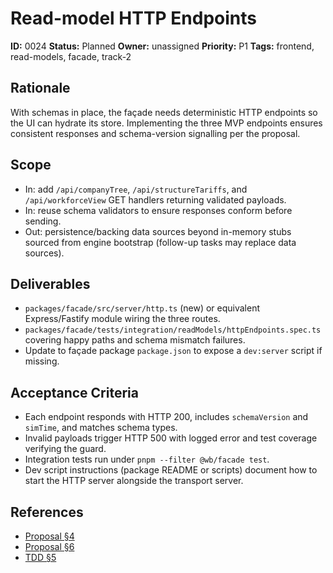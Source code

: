 # Read-model HTTP Endpoints

**ID:** 0024
**Status:** Planned
**Owner:** unassigned
**Priority:** P1
**Tags:** frontend, read-models, facade, track-2

## Rationale
With schemas in place, the façade needs deterministic HTTP endpoints so the UI can hydrate its store. Implementing the three MVP endpoints ensures consistent responses and schema-version signalling per the proposal.

## Scope
- In: add `/api/companyTree`, `/api/structureTariffs`, and `/api/workforceView` GET handlers returning validated payloads.
- In: reuse schema validators to ensure responses conform before sending.
- Out: persistence/backing data sources beyond in-memory stubs sourced from engine bootstrap (follow-up tasks may replace data sources).

## Deliverables
- `packages/facade/src/server/http.ts` (new) or equivalent Express/Fastify module wiring the three routes.
- `packages/facade/tests/integration/readModels/httpEndpoints.spec.ts` covering happy paths and schema mismatch failures.
- Update to façade package `package.json` to expose a `dev:server` script if missing.

## Acceptance Criteria
- Each endpoint responds with HTTP 200, includes `schemaVersion` and `simTime`, and matches schema types.
- Invalid payloads trigger HTTP 500 with logged error and test coverage verifying the guard.
- Integration tests run under `pnpm --filter @wb/facade test`.
- Dev script instructions (package README or scripts) document how to start the HTTP server alongside the transport server.

## References
- [Proposal §4](../../proposals/20251009-mini_frontend.md#4-ui-surfaces-data-flows)
- [Proposal §6](../../proposals/20251009-mini_frontend.md#6-data-schemas-mvp-minimal-fields)
- [TDD §5](../../TDD.md#5-read-model-contracts)
